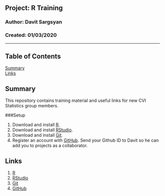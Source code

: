 ##  Project: R Training
### Author: Davit Sargsyan 
### Created: 01/03/2020  

---    

## Table of Contents
[Summary](#summ)     
[Links](#links)   
  
## Summary<a name="summ"></a>
This repository contains training material and useful links for new CVI Statistics group members.  
  
###Setup
1. Download and install [R](https://cran.r-project.org/bin/windows/base/old/3.5.3/).  
2. Download and install [RStudio](https://rstudio.com/products/rstudio/download/#download).  
3. Download and install [Git](https://git-scm.com/downloads).  
4. Register an account with [GitHub](https://github.com/). Send your Github ID to Davit so he can add you to projects as a collaborator.  
  
## Links<a name="links"></a>
1. [R](https://cran.r-project.org/bin/windows/base/old/3.5.3/)  
2. [RStudio](https://rstudio.com/products/rstudio/download/#download)  
3. [Git](https://git-scm.com/downloads)  
4. [GitHub](https://github.com/)
